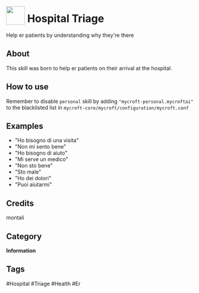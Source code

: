 # <img src="https://raw.githack.com/FortAwesome/Font-Awesome/master/svgs/solid/hospital-user.svg" card_color="#40DBB0" width="50" height="50" style="vertical-align:bottom"/> Hospital Triage

Help er patients by understanding why they're there

## About

This skill was born to help er patients on their arrival at the hospital.

## How to use

Remember to disable `personal` skill by adding `"mycroft-personal.mycroftai"` to the blacklisted list in `mycroft-core/mycroft/configuration/mycroft.conf`

## Examples

- "Ho bisogno di una visita"
- "Non mi sento bene"
- "Ho bisogno di aiuto"
- "Mi serve un medico"
- "Non sto bene"
- "Sto male"
- "Ho dei dolori"
- "Puoi aiutarmi"

## Credits

montali

## Category

**Information**

## Tags

#Hospital
#Triage
#Health
#Er
